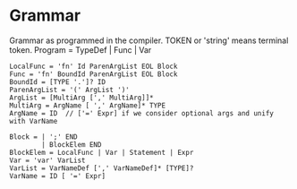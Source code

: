 # Grammar
Grammar as programmed in the compiler. TOKEN or 'string' means terminal token.
    Program = TypeDef | Func | Var

    LocalFunc = 'fn' Id ParenArgList EOL Block
    Func = 'fn' BoundId ParenArgList EOL Block
    BoundId = [TYPE '.']? ID
    ParenArgList = '(' ArgList ')'
    ArgList = [MultiArg [',' MultiArg]]*
    MultiArg = ArgName [ ',' ArgName]* TYPE
    ArgName = ID  // ['=' Expr] if we consider optional args and unify with VarName

    Block = | ';' END
            | BlockElem END
    BlockElem = LocalFunc | Var | Statement | Expr
    Var = 'var' VarList
    VarList = VarNameDef [',' VarNameDef]* [TYPE]?
    VarName = ID [ '=' Expr]
